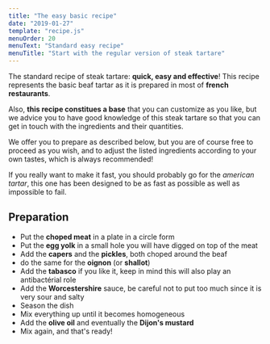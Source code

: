 ```yaml
---
title: "The easy basic recipe"
date: "2019-01-27"
template: "recipe.js"
menuOrder: 20
menuText: "Standard easy recipe"
menuTitle: "Start with the regular version of steak tartare"
---
```



The standard recipe of steak tartare: **quick, easy and effective**!
This recipe represents the basic beaf tartar as it is prepared in most of **french restaurants**.

Also, **this recipe constitues a base** that you can customize as you like, but we advice you to have good knowledge of this steak tartare so that you can get in touch with the ingredients and their quantities.

We offer you to prepare as described below, but you are of course free to proceed as you wish, and to adjust the listed ingredients according to your own tastes, which is always recommended!

If you really want to make it fast, you should probably go for the _american tartar_, this one has been designed to be as fast as possible as well as impossible to fail.


## Preparation
- Put the **choped meat** in a plate in a circle form
- Put the **egg yolk** in a small hole you will have digged on top of the meat
- Add the **capers** and the **pickles**, both choped around the beaf
- do the same for the **oignon** (or **shallot**)
- Add the **tabasco** if you like it, keep in mind this will also play an antibactérial role
- Add the **Worcestershire** sauce, be careful not to put too much since it is very sour and salty
- Season the dish
- Mix everything up until it becomes homogeneous
- Add the **olive oil** and eventually the **Dijon's mustard**
- Mix again, and that's ready!


